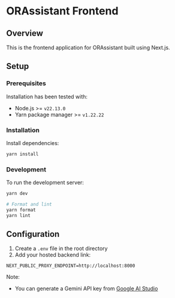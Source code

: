 # ORAssistant Frontend

## Overview

This is the frontend application for ORAssistant built using Next.js.

## Setup

### Prerequisites

Installation has been tested with:

- Node.js >= `v22.13.0`
- Yarn package manager >= `v1.22.22`

### Installation

Install dependencies:

```bash
yarn install
```

### Development

To run the development server:

```bash
yarn dev

# Format and lint
yarn format
yarn lint
```

## Configuration

1. Create a `.env` file in the root directory
2. Add your hosted backend link:

```
NEXT_PUBLIC_PROXY_ENDPOINT=http://localhost:8000
```

Note:

- You can generate a Gemini API key from [Google AI Studio](https://aistudio.google.com/)
